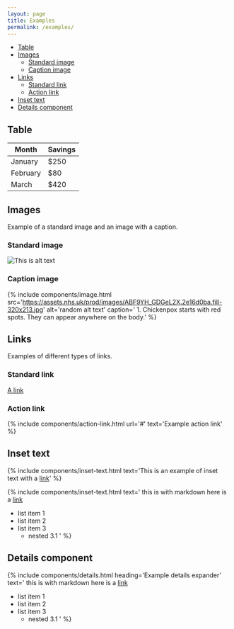 ```yaml
---
layout: page
title: Examples
permalink: /examples/
---
```


- [Table](#table)
- [Images](#images)
  - [Standard image](#standard-image)
  - [Caption image](#caption-image)
- [Links](#links)
  - [Standard link](#standard-link)
  - [Action link](#action-link)
- [Inset text](#inset-text)
- [Details component](#details-component)

## Table

| Month    | Savings |
| -------- | ------- |
| January  | $250    |
| February | $80     |
| March    | $420    |

## Images

Example of a standard image and an image with a caption.

### Standard image

![This is alt text](/assets/images/1-write-your-message.svg)

### Caption image

{% include components/image.html
  src='https://assets.nhs.uk/prod/images/ABF9YH_GDGeL2X.2e16d0ba.fill-320x213.jpg'
  alt='random alt text'
  caption='
    1. Chickenpox starts with red spots. They can appear anywhere on the body.'
%}

## Links

Examples of different types of links.

### Standard link

[A link](#standard-link)

### Action link

{% include components/action-link.html url='#' text='Example action link' %}

## Inset text

{% include components/inset-text.html
  text='This is an example of inset text with a [link](#inset-text)'
%}

{% include components/inset-text.html
    text='
this is with markdown here is a [link](#inset-text)

- list item 1
- list item 2
- list item 3
  - nested 3.1
    '
%}


## Details component

{% include components/details.html
    heading='Example details expander'
    text='
this is with markdown here is a [link](https://service-manual.nhs.uk/design-system/components/details)

- list item 1
- list item 2
- list item 3
  - nested 3.1
    '
%}
